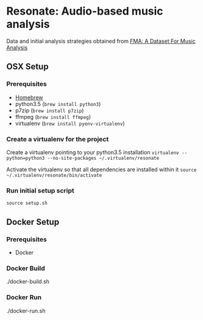 # Resonate: Audio-based music analysis

Data and initial analysis strategies obtained from [FMA: A Dataset For Music Analysis](https://github.com/mdeff/fma)

## OSX Setup

### Prerequisites

* [Homebrew](https://brew.sh/)
* python3.5 (`brew install python3`)
* p7zip (`brew install p7zip`)
* ffmpeg (`brew install ffmpeg`)
* virtualenv (`brew install pyenv-virtualenv`)

### Create a virtualenv for the project
Create a virtualenv pointing to your python3.5 installation
`virtualenv --python=python3 --no-site-packages ~/.virtualenv/resonate`

Activate the virtualenv so that all dependencies are installed within it
`source ~/.virtualenv/resonate/bin/activate`

### Run initial setup script
`source setup.sh`


## Docker Setup

### Prerequisites
* Docker

### Docker Build
./docker-build.sh

### Docker Run
./docker-run.sh
